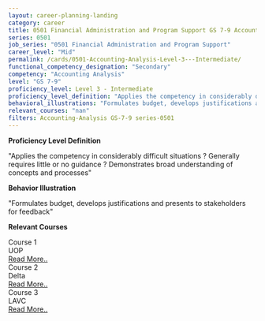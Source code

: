 ```yaml
---
layout: career-planning-landing
category: career
title: 0501 Financial Administration and Program Support GS 7-9 Accounting Analysis
series: 0501
job_series: "0501 Financial Administration and Program Support"
career_level: "Mid"
permalink: /cards/0501-Accounting-Analysis-Level-3---Intermediate/
functional_competency_designation: "Secondary"
competency: "Accounting Analysis"
level: "GS 7-9"
proficiency_level: Level 3 - Intermediate
proficiency_level_definition: "Applies the competency in considerably difficult situations ? Generally requires little or no guidance ? Demonstrates broad understanding of concepts and processes"
behavioral_illustrations: "Formulates budget, develops justifications and presents to stakeholders for feedback"
relevant_courses: "nan"
filters: Accounting-Analysis GS-7-9 series-0501
---
```


<p><b>Proficiency Level Definition</b></p>
<p>"Applies the competency in considerably difficult situations ? Generally requires little or no guidance ? Demonstrates broad understanding of concepts and processes"</p>
<p><b>Behavior Illustration</b></p>
<p>"Formulates budget, develops justifications and presents to stakeholders for feedback"</p>
<p><b>Relevant Courses</b></p>
<div class="cfo-courses-outer"><div class="cfo-courses-inner">Course 1</div><div class="cfo-courses-inner">UOP</div><div class="cfo-courses-inner"><a href="/cards/0501-Accounting-Analysis-Level-3---Intermediate/">Read More..</a></div></div>
<div class="cfo-courses-outer"><div class="cfo-courses-inner">Course 2</div><div class="cfo-courses-inner">Delta</div><div class="cfo-courses-inner"><a href="/cards/0501-Accounting-Analysis-Level-3---Intermediate/">Read More..</a></div></div>
<div class="cfo-courses-outer"><div class="cfo-courses-inner">Course 3</div><div class="cfo-courses-inner">LAVC</div><div class="cfo-courses-inner"><a href="/cards/0501-Accounting-Analysis-Level-3---Intermediate/">Read More..</a></div></div>
